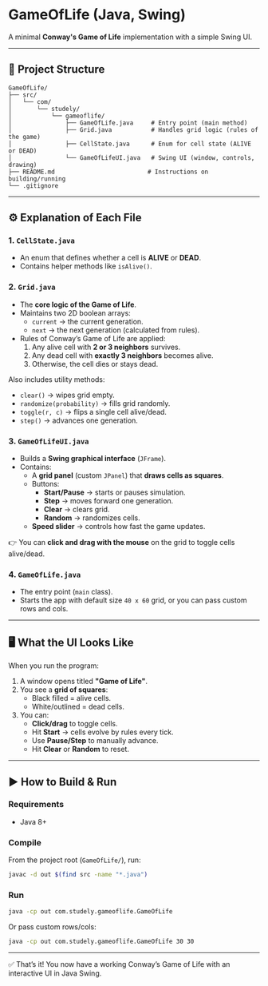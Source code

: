 
# GameOfLife (Java, Swing)

A minimal **Conway's Game of Life** implementation with a simple Swing UI.

---

## 📂 Project Structure
```
GameOfLife/
├── src/
│   └── com/
│       └── studely/
│           └── gameoflife/
│               ├── GameOfLife.java     # Entry point (main method)
│               ├── Grid.java           # Handles grid logic (rules of the game)
│               ├── CellState.java      # Enum for cell state (ALIVE or DEAD)
│               └── GameOfLifeUI.java   # Swing UI (window, controls, drawing)
├── README.md                          # Instructions on building/running
└── .gitignore
```

---

## ⚙️ Explanation of Each File

### 1. `CellState.java`
- An enum that defines whether a cell is **ALIVE** or **DEAD**.
- Contains helper methods like `isAlive()`.

### 2. `Grid.java`
- The **core logic of the Game of Life**.
- Maintains two 2D boolean arrays:
  - `current` → the current generation.
  - `next` → the next generation (calculated from rules).
- Rules of Conway’s Game of Life are applied:
  1. Any alive cell with **2 or 3 neighbors** survives.
  2. Any dead cell with **exactly 3 neighbors** becomes alive.
  3. Otherwise, the cell dies or stays dead.

Also includes utility methods:
- `clear()` → wipes grid empty.
- `randomize(probability)` → fills grid randomly.
- `toggle(r, c)` → flips a single cell alive/dead.
- `step()` → advances one generation.

### 3. `GameOfLifeUI.java`
- Builds a **Swing graphical interface** (`JFrame`).
- Contains:
  - A **grid panel** (custom `JPanel`) that **draws cells as squares**.
  - Buttons:
    - **Start/Pause** → starts or pauses simulation.
    - **Step** → moves forward one generation.
    - **Clear** → clears grid.
    - **Random** → randomizes cells.
  - **Speed slider** → controls how fast the game updates.

👉 You can **click and drag with the mouse** on the grid to toggle cells alive/dead.

### 4. `GameOfLife.java`
- The entry point (`main` class).
- Starts the app with default size `40 x 60` grid, or you can pass custom rows and cols.

---

## 🖥️ What the UI Looks Like
When you run the program:
1. A window opens titled **"Game of Life"**.
2. You see a **grid of squares**:
   - Black filled = alive cells.
   - White/outlined = dead cells.
3. You can:
   - **Click/drag** to toggle cells.
   - Hit **Start** → cells evolve by rules every tick.
   - Use **Pause/Step** to manually advance.
   - Hit **Clear** or **Random** to reset.

---

## ▶️ How to Build & Run

### Requirements
- Java 8+

### Compile
From the project root (`GameOfLife/`), run:
```bash
javac -d out $(find src -name "*.java")
```

### Run
```bash
java -cp out com.studely.gameoflife.GameOfLife
```

Or pass custom rows/cols:
```bash
java -cp out com.studely.gameoflife.GameOfLife 30 30
```

---

✅ That’s it! You now have a working Conway’s Game of Life with an interactive UI in Java Swing.
